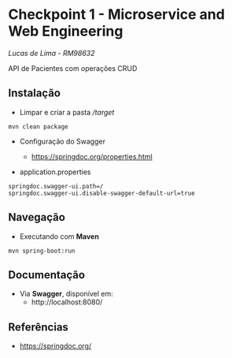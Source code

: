 # Checkpoint 1 - Microservice and Web Engineering
*Lucas de Lima - RM98632*

API de Pacientes com operações CRUD

## Instalação

- Limpar e criar a pasta */target*

```
mvn clean package
```

- Configuração do Swagger

    - https://springdoc.org/properties.html
  
  
- application.properties
```
springdoc.swagger-ui.path=/
springdoc.swagger-ui.disable-swagger-default-url=true
```

## Navegação
-  Executando com **Maven**

```
mvn spring-boot:run
```

## Documentação
-  Via **Swagger**, disponível em:
   - http://localhost:8080/

## Referências
- https://springdoc.org/
